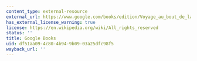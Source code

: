 ```yaml
---
content_type: external-resource
external_url: https://www.google.com/books/edition/Voyage_au_bout_de_la_nuit/oGHaAgAAQBAJ?hl=en
has_external_license_warning: true
license: https://en.wikipedia.org/wiki/All_rights_reserved
status: ''
title: Google Books
uid: df51aa09-4c80-4b94-9b09-03a25dfc98f5
wayback_url: ''
---
```

